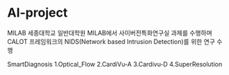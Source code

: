 <h1>AI-project</h1>

MILAB
 세종대학교 일반대학원 MILAB에서 사이버전특화연구실 과제를 수행하며 CALOT 프레임워크의 NIDS(Network based Intrusion Detection)를 위한 연구 수행

SmartDiagnosis
 1.Optical_Flow
 2.CardiVu-A
 3.Cardivu-D
 4.SuperResolution              
